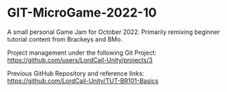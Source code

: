 # GIT-MicroGame-2022-10
A small personal Game Jam for October 2022. Primarily remixing beginner tutorial content from Brackeys and BMo.  

Project management under the following Git Project:
https://github.com/users/LordCail-Unity/projects/3

Previous GitHub Repository and reference links:
https://github.com/LordCail-Unity/TUT-BR101-Basics
